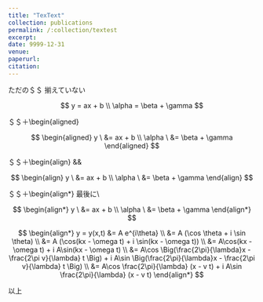 ```yaml
---
title: "TexText"
collection: publications
permalink: /:collection/textest
excerpt:
date: 9999-12-31
venue:
paperurl:
citation:
---
```


ただの＄＄  揃えていない

$$
    y = ax + b \\
    \alpha = \beta + \gamma
$$

＄＄＋\begin{aligned}  

$$
    \begin{aligned}
        y \ &= ax + b \\
        \alpha \ &= \beta + \gamma
    \end{aligned}
$$

＄＄＋\begin{align}  &&

$$
    \begin{align}
        y \ &= ax + b \\
        \alpha \ &= \beta + \gamma
    \end{align}
$$

＄＄＋\begin{align*}   最後に\

$$
    \begin{align*}
        y \ &= ax + b \\
        \alpha \ &= \beta + \gamma
    \end{align*}
$$

$$
    \begin{align*}
        y = y(x,t) &= A e^{i\theta} \\
            &= A (\cos \theta + i \sin \theta) \\
            &= A (\cos(kx - \omega t) + i \sin(kx - \omega t)) \\
            &= A\cos(kx - \omega t) + i A\sin(kx - \omega t)  \\
            &= A\cos \Big(\frac{2\pi}{\lambda}x - \frac{2\pi v}{\lambda} t \Big) + i A\sin \Big(\frac{2\pi}{\lambda}x - \frac{2\pi v}{\lambda} t \Big)  \\
            &= A\cos \frac{2\pi}{\lambda} (x - v t) + i A\sin \frac{2\pi}{\lambda} (x - v t)
    \end{align*}
$$

以上

